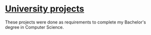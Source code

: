 # [University projects](https://github.com/biancapitic/University)

These projects were done as requirements to complete my Bachelor's degree in Computer Science.
